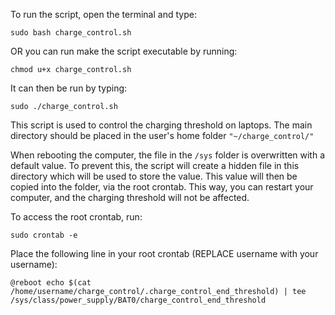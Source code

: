 To run the script, open the terminal and type:

```sudo bash charge_control.sh```

OR you can run make the script executable by running: 

```chmod u+x charge_control.sh```

It can then be run by typing: 

```sudo ./charge_control.sh```

This script is used to control the charging threshold on laptops.
The main directory should be placed in the user's home folder ```"~/charge_control/"```

When rebooting the computer, the file in the ```/sys``` folder is overwritten with a default value.
To prevent this, the script will create a hidden file in this directory which will be used to store the value.
This value will then be copied into the folder, via the root crontab. This way, you can restart your computer,
and the charging threshold will not be affected.

To access the root crontab, run: 

```sudo crontab -e```

Place the following line in your root crontab (REPLACE username with your username):

```@reboot echo $(cat /home/username/charge_control/.charge_control_end_threshold) | tee /sys/class/power_supply/BAT0/charge_control_end_threshold```
